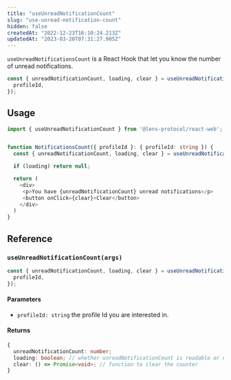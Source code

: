```yaml
---
title: "useUnreadNotificationCount"
slug: "use-unread-notification-count"
hidden: false
createdAt: "2022-12-23T16:10:24.213Z"
updatedAt: "2023-03-20T07:31:27.905Z"
---
```


`useUnreadNotificationsCount` is a React Hook that let you know the number of unread notifications.

```typescript
const { unreadNotificationCount, loading, clear } = useUnreadNotificationCount({
  profileId,
});
```

## Usage

```typescript
import { useUnreadNotificationCount } from '@lens-protocol/react-web';


function NotificationsCount({ profileId }: { profileId: string }) {
  const { unreadNotificationCount, loading, clear } = useUnreadNotificationCount({ profileId })

  if (loading) return null;

  return (
    <div>
     <p>You have {unreadNotificationCount} unread notifications</p>
     <button onClick={clear}>Clear</button>
    </div>
  )
}
```

## Reference

### `useUnreadNotificationCount(args)`

```typescript
const { unreadNotificationCount, loading, clear } = useUnreadNotificationCount({
  profileId,
});
```

#### Parameters

- `profileId: string` the profile Id you are interested in.

#### Returns

```typescript
{
  unreadNotificationCount: number;
  loading: boolean; // whether unreadNotificationCount is readable or not
  clear: () => Promise<void>; // function to clear the counter
}
```
